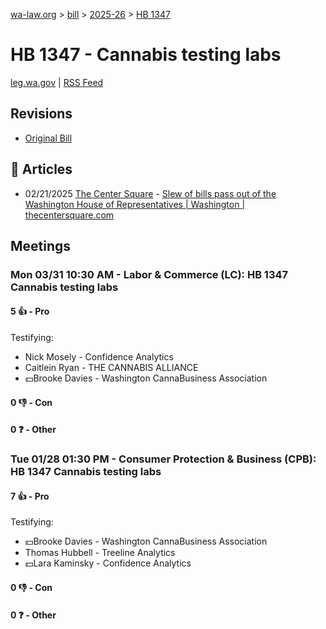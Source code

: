 [wa-law.org](/) > [bill](/bill/) > [2025-26](/bill/2025-26/) > [HB 1347](/bill/2025-26/hb/1347/)

# HB 1347 - Cannabis testing labs
[leg.wa.gov](https://app.leg.wa.gov/billsummary?BillNumber=1347&Year=2025&Initiative=false) | [RSS Feed](./rss.xml)

## Revisions
* [Original Bill](1/)

## 📰 Articles
* 02/21/2025 [The Center Square](/org/the_center_square/) - [Slew of bills pass out of the Washington House of Representatives | Washington | thecentersquare.com](https://www.thecentersquare.com/washington/article_67329b24-eff2-11ef-8f14-c7be1b7a4b31.html#:~:text=House%20Bill%201347)

## Meetings
### Mon 03/31 10:30 AM - Labor & Commerce (LC): HB 1347 Cannabis testing labs
#### 5 👍 - Pro
Testifying:
* Nick Mosely - Confidence Analytics
* Caitlein Ryan - THE CANNABIS ALLIANCE
* 💵Brooke Davies - Washington CannaBusiness Association

#### 0 👎 - Con

#### 0 ❓ - Other

### Tue 01/28 01:30 PM - Consumer Protection & Business (CPB): HB 1347 Cannabis testing labs
#### 7 👍 - Pro
Testifying:
* 💵Brooke Davies - Washington CannaBusiness Association
* Thomas Hubbell - Treeline Analytics
* 💵Lara Kaminsky - Confidence Analytics

#### 0 👎 - Con

#### 0 ❓ - Other
